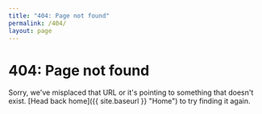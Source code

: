 ```yaml
---
title: "404: Page not found"
permalink: /404/
layout: page
---
```


# 404: Page not found
Sorry, we've misplaced that URL or it's pointing to something that doesn't exist. [Head back home]({{ site.baseurl }} "Home") to try finding it again.
